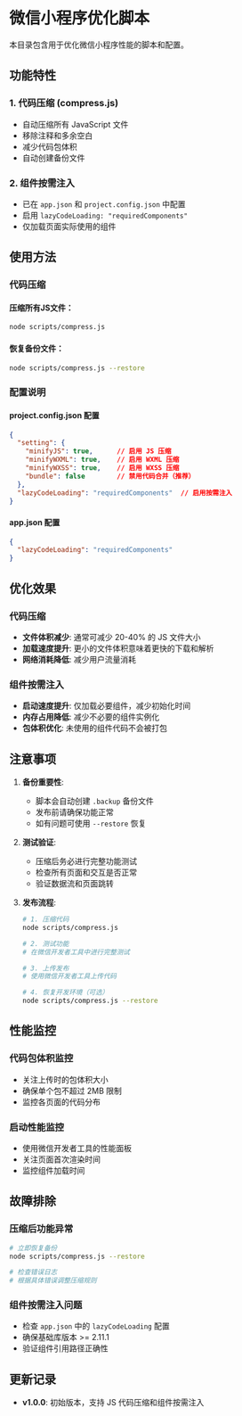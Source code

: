# 微信小程序优化脚本

本目录包含用于优化微信小程序性能的脚本和配置。

## 功能特性

### 1. 代码压缩 (compress.js)
- 自动压缩所有 JavaScript 文件
- 移除注释和多余空白
- 减少代码包体积
- 自动创建备份文件

### 2. 组件按需注入
- 已在 `app.json` 和 `project.config.json` 中配置
- 启用 `lazyCodeLoading: "requiredComponents"`
- 仅加载页面实际使用的组件

## 使用方法

### 代码压缩

#### 压缩所有JS文件：
```bash
node scripts/compress.js
```

#### 恢复备份文件：
```bash
node scripts/compress.js --restore
```

### 配置说明

#### project.config.json 配置
```json
{
  "setting": {
    "minifyJS": true,      // 启用 JS 压缩
    "minifyWXML": true,    // 启用 WXML 压缩
    "minifyWXSS": true,    // 启用 WXSS 压缩
    "bundle": false        // 禁用代码合并（推荐）
  },
  "lazyCodeLoading": "requiredComponents"  // 启用按需注入
}
```

#### app.json 配置
```json
{
  "lazyCodeLoading": "requiredComponents"
}
```

## 优化效果

### 代码压缩
- **文件体积减少**: 通常可减少 20-40% 的 JS 文件大小
- **加载速度提升**: 更小的文件体积意味着更快的下载和解析
- **网络消耗降低**: 减少用户流量消耗

### 组件按需注入
- **启动速度提升**: 仅加载必要组件，减少初始化时间
- **内存占用降低**: 减少不必要的组件实例化
- **包体积优化**: 未使用的组件代码不会被打包

## 注意事项

1. **备份重要性**: 
   - 脚本会自动创建 `.backup` 备份文件
   - 发布前请确保功能正常
   - 如有问题可使用 `--restore` 恢复

2. **测试验证**:
   - 压缩后务必进行完整功能测试
   - 检查所有页面和交互是否正常
   - 验证数据流和页面跳转

3. **发布流程**:
   ```bash
   # 1. 压缩代码
   node scripts/compress.js
   
   # 2. 测试功能
   # 在微信开发者工具中进行完整测试
   
   # 3. 上传发布
   # 使用微信开发者工具上传代码
   
   # 4. 恢复开发环境（可选）
   node scripts/compress.js --restore
   ```

## 性能监控

### 代码包体积监控
- 关注上传时的包体积大小
- 确保单个包不超过 2MB 限制
- 监控各页面的代码分布

### 启动性能监控
- 使用微信开发者工具的性能面板
- 关注页面首次渲染时间
- 监控组件加载时间

## 故障排除

### 压缩后功能异常
```bash
# 立即恢复备份
node scripts/compress.js --restore

# 检查错误日志
# 根据具体错误调整压缩规则
```

### 组件按需注入问题
- 检查 `app.json` 中的 `lazyCodeLoading` 配置
- 确保基础库版本 >= 2.11.1
- 验证组件引用路径正确性

## 更新记录

- **v1.0.0**: 初始版本，支持 JS 代码压缩和组件按需注入

